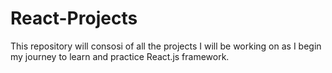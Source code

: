 # React-Projects

This repository will consosi of all the projects I will be working on as I begin my journey to learn and practice React.js framework.

